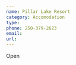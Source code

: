 ```yaml
---
name: Pillar Lake Resort
category: Accomodation
type:
phone: 250-379-2623
email:
url:
---
```


Open
